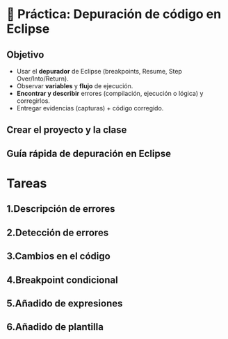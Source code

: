 
# 🐞 Práctica: Depuración de código en Eclipse

## Objetivo

* Usar el **depurador** de Eclipse (breakpoints, Resume, Step Over/Into/Return).
* Observar **variables** y **flujo** de ejecución.
* **Encontrar y describir** errores (compilación, ejecución o lógica) y corregirlos.
* Entregar evidencias (capturas) + código corregido.

## Crear el proyecto y la clase

## Guía rápida de depuración en Eclipse

# Tareas

## 1.Descripción de errores

## 2.Detección de errores

## 3.Cambios en el código

## 4.Breakpoint condicional

## 5.Añadido de expresiones

## 6.Añadido de plantilla

